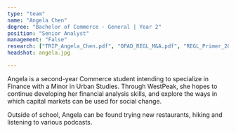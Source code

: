 ```yaml
---
type: "team"
name: "Angela Chen"
degree: "Bachelor of Commerce - General | Year 2"
position: "Senior Analyst"
management: "False"
research: ["TRIP_Angela_Chen.pdf", "OPAD_REGL_M&A.pdf", "REGL_Primer_2022.pdf"]
headshot: angela.jpg

---
```


Angela is a second-year Commerce student intending to specialize in Finance with a Minor in Urban Studies. Through WestPeak, she hopes to continue developing her financial analysis skills, and explore the ways in which capital markets can be used for social change.

Outside of school, Angela can be found trying new restaurants, hiking and listening to various podcasts. 